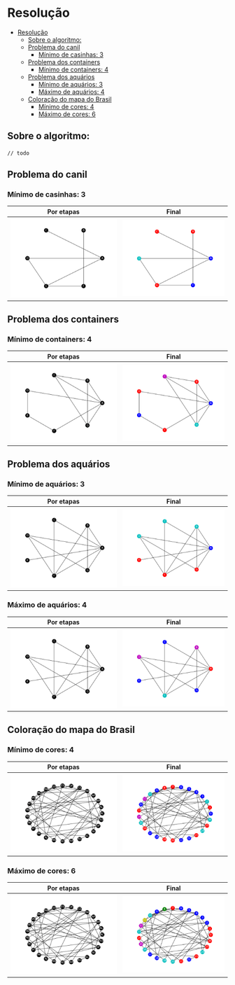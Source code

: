 # Resolução


- [Resolução](#resolução)
  - [Sobre o algoritmo:](#sobre-o-algoritmo)
  - [Problema do canil <a name = "cachorros"></a>](#problema-do-canil-)
    - [Mínimo de casinhas: 3](#mínimo-de-casinhas-3)
  - [Problema dos containers <a name = "containers"></a>](#problema-dos-containers-)
    - [Mínimo de containers: 4](#mínimo-de-containers-4)
  - [Problema dos aquários <a name = "peixes"></a>](#problema-dos-aquários-)
    - [Mínimo de aquários: 3](#mínimo-de-aquários-3)
    - [Máximo de aquários: 4](#máximo-de-aquários-4)
  - [Coloração do mapa do Brasil <a name = "brasil"></a>](#coloração-do-mapa-do-brasil-)
    - [Mínimo de cores: 4](#mínimo-de-cores-4)
    - [Máximo de cores: 6](#máximo-de-cores-6)

## Sobre o algoritmo:
```
// todo
```
## Problema do canil <a name = "cachorros"></a>

### Mínimo de casinhas: 3
|                   Por etapas                    |               Final                |
| :---------------------------------------------: | :--------------------------------: |
| ![](Cachorros/animacao_coloracao_Cachorros.gif) | ![](Cachorros/grafo_Cachorros.png) |

## Problema dos containers <a name = "containers"></a>

### Mínimo de containers: 4
|                    Por etapas                     |                Final                 |
| :-----------------------------------------------: | :----------------------------------: |
| ![t](Containers/animacao_coloracao_Containers.gif) | ![](Containers/grafo_containers.png) |

## Problema dos aquários <a name = "peixes"></a>

### Mínimo de aquários: 3
|                     Por etapas                      |                 Final                  |
| :-------------------------------------------------: | :------------------------------------: |
| ![t](Peixes/animacao_coloracao_peixes_min_cores.gif) | ![t](Peixes/grafo_min_cores_Peixes.png) |

### Máximo de aquários: 4
|                     Por etapas                      |                 Final                  |
| :-------------------------------------------------: | :------------------------------------: |
| ![t](Peixes/animacao_coloracao_Peixes_max_cores.gif) | ![t](Peixes/grafo_max_cores_Peixes.png) |

## Coloração do mapa do Brasil <a name = "brasil"></a>

### Mínimo de cores: 4
|                      Por etapas                      |                  Final                  |
| :--------------------------------------------------: | :-------------------------------------: |
| ![t](Brasil/animacao_coloracao_Brasil_min_cores.gif) | ![t](Brasil/grafo_min_cores_Brasil.png) |

### Máximo de cores: 6
|                      Por etapas                      |                  Final                  |
| :--------------------------------------------------: | :-------------------------------------: |
| ![t](Brasil/animacao_coloracao_Brasil_max_cores.gif) | ![t](Brasil/grafo_max_cores_Brasil.png) |



